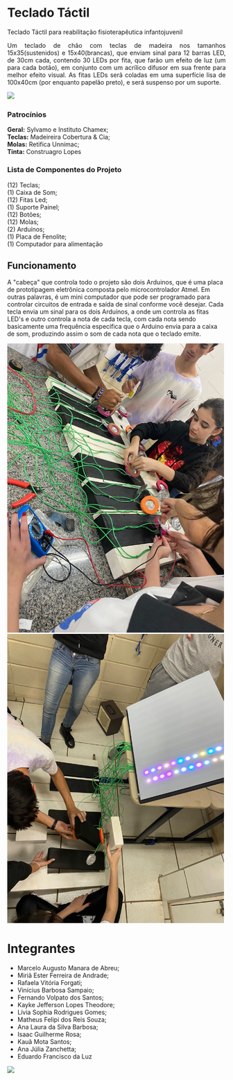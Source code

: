 # Teclado Táctil
Teclado Táctil para reabilitação fisioterapêutica infantojuvenil <br />

<p align="justify">
 Um teclado de chão com teclas de madeira nos tamanhos 15x35(sustenidos) e 15x40(brancas), que enviam sinal para 12 barras LED, de 30cm cada, contendo 30 LEDs por fita, que farão um efeito de luz (um para cada botão), em conjunto com um acrílico difusor em sua frente para melhor efeito visual. 
 As fitas LEDs serã coladas em uma superfície lisa de 100x40cm (por enquanto papelão preto), e será suspenso por um suporte. 
</p>

<img src="https://github.com/Kauamota/Teclado-tatil/blob/master/img/teclado-img.png" />


### Patrocínios 

<b>Geral:</b> Sylvamo e Instituto Chamex; <br />
<b>Teclas:</b> Madeireira Cobertura & Cia; <br />
<b>Molas:</b> Retifica Unnimac; <br />
<b>Tinta:</b> Construagro Lopes

 ### Lista de Componentes do Projeto

(12) Teclas; <br />
(1) Caixa de Som;<br />
(12) Fitas Led;<br />
(1) Suporte Painel;<br />
(12) Botões;<br />
(12) Molas;<br />
(2) Arduínos;<br />
(1) Placa de Fenolite;<br />
(1) Computador para alimentação<br />

## Funcionamento
A "cabeça" que controla todo o projeto são dois Arduinos, que é uma placa de prototipagem eletrônica composta pelo microcontrolador Atmel. Em outras palavras, é um mini computador que pode ser programado para controlar circuitos de entrada e saída de sinal conforme você desejar. Cada tecla envia um sinal para os dois Arduinos, a onde um controla as fitas LED's e outro controla a nota de cada tecla, com cada nota sendo basicamente uma frequência específica que o Arduino envia para a caixa de som, produzindo assim o som de cada nota que o teclado emite.<br />
 
 <p float="left">
  <img width="500" src="https://github.com/Kauamota/Teclado-Tactil/blob/master/img/montagem1.jpeg" />
  <img width="500" src="https://github.com/Kauamota/Teclado-Tactil/blob/master/img/montagem2.jpeg" />
 </p>
 
 # Integrantes
 
 - Marcelo Augusto Manara de Abreu;
 - Miriã Ester Ferreira de Andrade;
 - Rafaela Vitória Forgati;
 - Vinícius Barbosa Sampaio;
 - Fernando Volpato dos Santos;
 - Kayke Jefferson Lopes Theodore;
 - Lívia Sophia Rodrigues Gomes;
 - Matheus Felipi dos Reis Souza;
 - Ana Laura da Silva Barbosa;
 - Isaac Guilherme Rosa;
 - Kauã Mota Santos;
 - Ana Júlia Zanchetta;
 - Eduardo Francisco da Luz
 
 <a href="https://www.instagram.com/teclado.tactil/" target="_blank">
 <img src="https://img.shields.io/badge/Instagram-E4405F?style=for-the-badge&logo=instagram&logoColor=white" />
</a>
 

